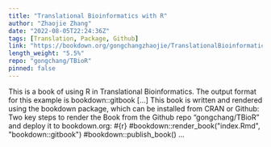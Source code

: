 ```yaml
---
title: "Translational Bioinformatics with R"
author: "Zhaojie Zhang"
date: "2022-08-05T22:24:36Z"
tags: [Translation, Package, Github]
link: "https://bookdown.org/gongchangzhaojie/TranslationalBioinformaticsWithR/"
length_weight: "5.5%"
repo: "gongchang/TBioR"
pinned: false
---
```


This is a book of using R in Translational Bioinformatics. The output format for this example is bookdown::gitbook [...] This book is written and rendered using the bookdown package, which can be installed from CRAN or Github: Two key steps to render the Book from the Github repo “gongchang/TBioR” and deploy it to bookdown.org:
#{r} #bookdown::render_book("index.Rmd", "bookdown::gitbook") #bookdown::publish_book() ...
